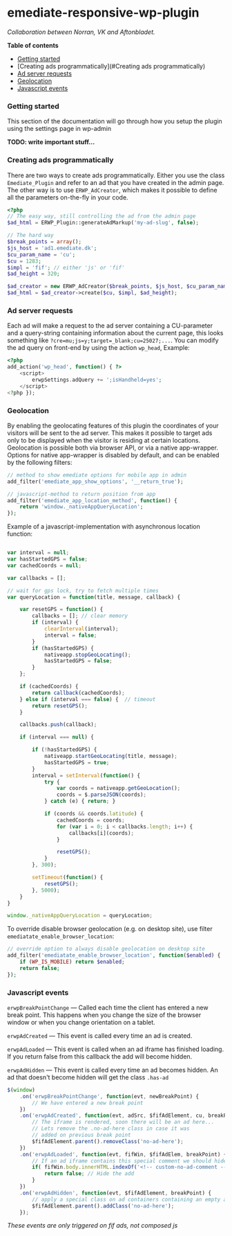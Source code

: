 emediate-responsive-wp-plugin
=============================

*Collaboration between Norran, VK and Aftonbladet.*

**Table of contents**

- [Getting started](#getting-started)
- [Creating ads programmatically](#Creating ads programmatically)
- [Ad server requests](#Ad-server-requests)
- [Geolocation](#geolocation)
- [Javascript events](#Javascript-events)


### Getting started

This section of the documentation will go through how you setup the plugin using the settings page in wp-admin

**TODO: write important stuff...**



### Creating ads programmatically

There are two ways to create ads programmatically. Either you use the class `Emediate_Plugin` and refer to an ad that
you have created in the admin page. The other way is to use `ERWP_AdCreator`, which makes it possible to define all
the parameters on-the-fly in your code.

```php
<?php
// The easy way, still controlling the ad from the admin page
$ad_html = ERWP_Plugin::generateAdMarkup('my-ad-slug', false);

// The hard way
$break_points = array();
$js_host = 'ad1.emediate.dk';
$cu_param_name = 'cu';
$cu = 1283;
$impl = 'fif'; // either 'js' or 'fif'
$ad_height = 320;

$ad_creator = new ERWP_AdCreator($break_points, $js_host, $cu_param_name);
$ad_html = $ad_creator->create($cu, $impl, $ad_height);

```


### Ad server requests

Each ad will make a request to the ad server containing a CU-parameter and a query-string containing information
about the current page, this looks something like `?cre=mu;js=y;target=_blank;cu=25027;...`. You can modify the
ad query on front-end by using the action `wp_head`, Example:

```php
<?php
add_action('wp_head', function() { ?>
    <script>
        erwpSettings.adQuery += ';isHandheld=yes';
    </script>
<?php });
```

### Geolocation

By enabling the geolocating features of this plugin the coordinates of your visitors will be sent to the ad server. This makes it  possible to target ads only to be displayed when the visitor is residing at certain locations.
Geolocation is possible both via browser API, or via a native app-wrapper.
Options for native app-wrapper is disabled by default, and can be enabled by the
following filters:

```php
// method to show emediate options for mobile app in admin
add_filter('emediate_app_show_options', '__return_true');

// javascript-method to return position from app
add_filter('emediate_app_location_method', function() {
    return 'window._nativeAppQueryLocation';
});
```

Example of a javascript-implementation with asynchronous location function:
```js

var interval = null;
var hasStartedGPS = false;
var cachedCoords = null;

var callbacks = [];

// wait for gps lock, try to fetch multiple times
var queryLocation = function(title, message, callback) {

    var resetGPS = function() {
        callbacks = []; // clear memory
        if (interval) {
            clearInterval(interval);
            interval = false;
        }
        if (hasStartedGPS) {
            nativeapp.stopGeoLocating();
            hasStartedGPS = false;
        }
    };

    if (cachedCoords) {
        return callback(cachedCoords);
    } else if (interval === false) {  // timeout
        return resetGPS();
    }

    callbacks.push(callback);

    if (interval === null) {

        if (!hasStartedGPS) {
            nativeapp.startGeoLocating(title, message);
            hasStartedGPS = true;
        }
        interval = setInterval(function() {
            try {
                var coords = nativeapp.getGeoLocation();
                coords = $.parseJSON(coords);
            } catch (e) { return; }

            if (coords && coords.latitude) {
                cachedCoords = coords;
                for (var i = 0; i < callbacks.length; i++) {
                    callbacks[i](coords);
                }

                resetGPS();
            }
        }, 300);

        setTimeout(function() {
            resetGPS();
        }, 5000);
    }
}

window._nativeAppQueryLocation = queryLocation;
```

To override disable browser geolocation (e.g. on desktop site), use filter `emediatate_enable_browser_location`:
```php
// override option to always disable geolocation on desktop site
add_filter('emediatate_enable_browser_location', function($enabled) {
    if (WP_IS_MOBILE) return $enabled;
    return false;
});
```

### Javascript events

`erwpBreakPointChange` — Called each time the client has entered a new break point. This happens when you change
the size of the browser window or when you change orientation on a tablet.

`erwpAdCreated` — This event is called every time an ad is created.

`erwpAdLoaded` — This event is called when an ad iframe has finished loading. If you return false from this callback the add will become hidden.

`erwpAdHidden` — This event is called every time an ad becomes hidden. An ad that doesn't become hidden will get the class `.has-ad`


```js
$(window)
    .on('erwpBreakPointChange', function(evt, newBreakPoint) {
        // We have entered a new break point
    })
    .on('erwpAdCreated', function(evt, adSrc, $fifAdElement, cu, breakPoint) {
        // The iframe is rendered, soon there will be an ad here...
        // Lets remove the .no-ad-here class in case it was
        // added on previous break point
        $fifAdElement.parent().removeClass('no-ad-here');
    })
    .on('erwpAdLoaded', function(evt, fifWin, $fifAdElem, breakPoint) {
        // If an ad iframe contains this special comment we should hide the ad
        if( fifWin.body.innerHTML.indexOf('<!-- custom-no-ad-comment -->') > -1 ) {
            return false; // Hide the add
        }
    })
    .on('erwpAdHidden', function(evt, $fifAdElement, breakPoint) {
        // apply a special class on ad containers containing an empty ad
        $fifAdElement.parent().addClass('no-ad-here');
    });
```

*These events are only triggered on fif ads, not composed js*
